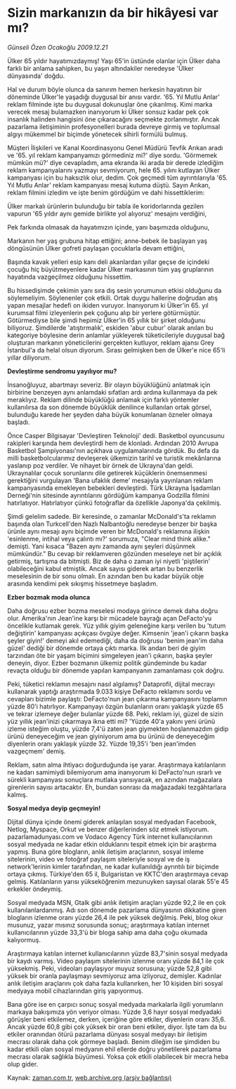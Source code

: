 # Sizin markanızın da bir hikâyesi var mı?

*Günseli Özen Ocakoğlu 2009.12.21*

<tr><td class="metin" colspan="2" style="padding-top: 20px; padding-left: 5px; ">Ülker 65 yıldır hayatımızdaymış! Yaşı 65'in üstünde olanlar için Ülker daha farklı bir anlama sahipken, bu yaşın altındakiler neredeyse 'Ülker dünyasında' doğdu.</td></tr><tr><td class="metin" colspan="2" style="padding-top: 20px; padding-left: 5px; "><p>Hal ve durum böyle olunca da sanırım hemen herkesin hayatının bir döneminde Ülker'le yaşadığı duygusal bir anısı vardır. '65. Yıl Mutlu Anlar' reklam filminde işte bu duygusal dokunuşlar öne çıkarılmış. Kimi marka verecek mesaj bulamazken inanıyorum ki Ülker sonsuz kadar pek çok insanlık halinden hangisini öne çıkaracağını seçmekte zorlanmıştır. Ancak pazarlama iletişiminin profesyonelleri burada devreye girmiş ve toplumsal algıyı mükemmel bir biçimde yönetecek sihirli formülü bulmuş.
<p> Müşteri İlişkileri ve Kanal Koordinasyonu Genel Müdürü Tevfik Arıkan aradı ve '65. yıl reklam kampanyamızı görmediniz mi?' diye sordu. 'Görmemek mümkün mü?' diye cevapladım, ama ekranda iki arada bir derede izlediğim reklam kampanyalarını yazmayı sevmiyorum, hele 65. yılını kutlayan Ülker kampanyası için bu haksızlık olur, dedim. Çok geçmedi tüm ayrıntılarıyla '65. Yıl Mutlu Anlar' reklam kampanyası mesaj kutuma düştü. Sayın Arıkan, reklam filmini izledim ve işte benim gördüğüm ve dahi hissettiklerim:
<p> Ülker markalı ürünlerin bulunduğu bir tabla ile koridorlarında gezilen vapurun '65 yıldır aynı gemide birlikte yol alıyoruz' mesajını verdiğini,
<p> Pek farkında olmasak da hayatımızın içinde, yanı başımızda olduğunu,
<p> Markanın her yaş grubuna hitap ettiğini; anne-bebek ile başlayan yaş döngüsünün Ülker gofreti paylaşan çocuklarla devam ettiğini,
<p> Başında kavak yelleri esip kanı deli akanlardan yıllar geçse de içindeki çocuğu hiç büyütmeyenlere kadar Ülker markasının tüm yaş gruplarının hayatında vazgeçilmez olduğunu hissettim.
<p> Bu hissedişimde çekimin yanı sıra dış sesin yorumunun etkisi olduğunu da söylemeliyim. Söylenenler çok etkili. Ortak duygu hallerine doğrudan atış yapan mesajlar hedefi on ikiden vuruyor. İnanıyorum ki Ülker'in 65. yıl kurumsal filmi izleyenlerin pek çoğunu alıp bir yerlere götürmüştür. Götürmediyse bile şimdi hepimiz Ülker'in 65 yıllık bir şirket olduğunu biliyoruz. Şimdilerde 'atıştırmalık', eskiden 'abur cubur' olarak anılan bu kategoriye böylesine derin anlamlar yükleyerek tüketicileriyle duygusal bağ oluşturan markanın yöneticilerini gerçekten kutluyor, reklam ajansı Grey İstanbul'a da helal olsun diyorum. Sırası gelmişken ben de Ülker'e nice 65'li yıllar diliyorum.
<p><b>Devleştirme sendromu yayılıyor mu?</b>
<p>İnsanoğluyuz, abartmayı severiz. Bir olayın büyüklüğünü anlatmak için birbirine benzeyen aynı anlamdaki sıfatları ardı ardına kullanmaya da pek meraklıyız. Reklam dilinde büyüklüğü anlamak için farklı yöntemler kullanılırsa da son dönemde büyüklük denilince kullanılan ortak görsel, bulunduğu karede her şeyden daha büyük konumlanan özneler olmaya başladı.
<p> Önce Casper Bilgisayar 'Devleştiren Teknoloji' dedi. Basketbol oyuncusunu rakipleri karşında hem devleştirdi hem de klonladı. Ardından 2010 Avrupa Basketbol Şampiyonası'nın açıkhava uygulamalarında gördük. Bu defa da milli basketbolcularımız devleşerek ülkemizin tarihî ve turistik mekânlarına yaslanıp poz verdiler. Ve nihayet bir örnek de Ukrayna'dan geldi. Ukraynalılar çocuk sorunlarını dile getirerek küçüklerin önemsenmesi gerektiğini vurgulayan 'Bana ufaklık deme' mesajıyla yayınlanan reklam kampanyasında emekleyen bebekleri devleştirdi. Türk Ukrayna İşadamları Derneği'nin sitesinde ayrıntılarını gördüğüm kampanya Godzilla filmini hatırlatıyor. Hatırlatıyor çünkü fotoğraflar da özellikle Japonya'da çekilmiş.
<p>Şimdi gelelim sadede. Bir keresinde, o zamanlar McDonald's'ta reklamın başında olan Turkcell'den Nazlı Nalbantoğlu neredeyse benzer bir başka ürünle aynı mesajı aynı biçimde veren bir McDonald's reklamına ilişkin 'esinlenme, intihal veya çalıntı mı?' sorumuza, "Clear mind think alike." demişti. Yani kısaca "Bazen aynı zamanda aynı şeyleri düşünmek mümkündür." Bu cevap bir reklamveren gözünden meseleye net bir açıklık getirmiş, tartışma da bitmişti. Biz de daha o zaman iyi niyetli 'piştilerin' olabileceğini kabul etmiştik. Ancak sayısı giderek artan bu benzerlik meselesinin de bir sonu olmalı. En azından ben bu kadar büyük obje arasında kendimi pek sıkışmış hissetmeye başladım.
<p><b>Ezber bozmak moda olunca</b>
<p>Daha doğrusu ezber bozma meselesi modaya girince demek daha doğru olur. Amerika'nın Jean'ine karşı bir mücadele bayrağı açan DeFacto'yu öncelikle kutlamak gerek. Yüz yıllık giyim geleneğine karşı verilen bu 'tutum değiştirin' kampanyası açıkçası övgüye değer. Kimsenin 'jean'i çıkarın başka şeyler giyin!' demeyi akıl edemediği, daha da doğrusu 'benim jean'im daha güzel' dediği bir dönemde ortaya çıktı marka. İlk andan beri de giyim tarzından öte bir yaşam biçimini simgeleyen jean'i çıkarın, başka şeyler deneyin, diyor. Ezber bozmanın ülkemiz politik gündeminde bu kadar revaçta olduğu bir dönemde yapılan kampanyanın zamanlaması çok doğru. 
<p> Peki, tüketici reklamın mesajını nasıl algılamış? Dataprofil, dijital mecrayı kullanarak yaptığı araştırmada 9.033 kişiye DeFacto reklamını sordu ve cevapları bizimle paylaştı: DeFacto'nun jean çıkarma kampanyasını toplamın yüzde 80'i hatırlıyor. Kampanyayı özgün bulanların oranı yaklaşık yüzde 65 ve tekrar izlemeye değer bulanlar yüzde 68. Peki, reklam iyi, güzel de sizin yüz yıllık jean'inizi çıkarmaya ikna etti mi? 'Yüzde 40'a yakını yeni ürünü izleme isteğim oluştu, yüzde 7,4'ü zaten jean giymekten hoşlanmazdım gidip ürünü deneyeceğim ve jean giyiniyorum ama bu ürünü de deneyeceğim diyenlerin oranı yaklaşık yüzde 32. Yüzde 19,35'i 'ben jean'imden vazgeçmem' demiş.
<p> Reklam, satın alma ihtiyacı doğurduğunda işe yarar. Araştırmaya katılanların ne kadarı samimiydi bilemiyorum ama inanıyorum ki DeFacto'nun ısrarlı ve sürekli kampanyası sonuçlara mutlaka yansıyacak, en azından mağazalara girenlerin sayısı artacaktır. Eh, bundan sonrası da mağazadaki tezgâhtarlara kalmış.
<p><b>Sosyal medya deyip geçmeyin!</b>
<p>Dijital dünya içinde önemi giderek anlaşılan sosyal medyadan Facebook, Netlog, Myspace, Orkut ve benzer diğerlerinden söz etmek istiyorum. pazarlamadunyası.com ve Vodaco Agency Türk internet kullanıcılarının sosyal medyada ne kadar etkin olduklarını tespit etmek için bir araştırma yapmış. Buna göre blogların, anlık iletişim araçlarının, sosyal imleme sitelerinin, video ve fotoğraf paylaşım siteleriyle sosyal ve de iş network'lerinin kimler tarafından, ne kadar kullanıldığı ayrıntılı bir biçimde ortaya çıkmış. Türkiye'den 65 il, Bulgaristan ve KKTC'den araştırmaya cevap gelmiş. Katılanların yarısı yükseköğrenim mezunuyken sayısal olarak 55'e 45 erkekler öndeymiş.
<p> Sosyal medyada MSN, Gtalk gibi anlık iletişim araçları yüzde 92,2 ile en çok kullanılanlardanmış. Adı son dönemde pazarlama dünyasının dikkatine giren blogların izlenme oranı yüzde 26,4 ile pek yüksek değilmiş. Peki, blog okur musunuz, yazar mısınız sorusunda sonuç; araştırmaya katılan internet kullanıcılarının yüzde 33,3'ü bir bloga sahip ama daha çoğu okumada kalıyormuş.
<p>Araştırmaya katılan internet kullanıcılarının yüzde 83,7'sinin sosyal medyada bir kaydı varmış. Video paylaşım sitelerinin izlenme oranı yüzde 84,1 ile çok yüksekmiş. Peki, videoları paylaşıyor muyuz sorusuna; yüzde 52,8 gibi yüksek bir oranla paylaşmayı sevmiyoruz ama izliyoruz, demişler. Kadınlar anlık iletişim araçlarını çok daha fazla kullanırken, her 10 kişiden biri sosyal medyaya mobil cihazlarından giriş yapıyormuş.
<p> Bana göre ise en çarpıcı sonuç sosyal medyada markalarla ilgili yorumların markaya bakışımıza yön veriyor olması. Yüzde 3,6 hayır sosyal medyadaki görüşler beni etkilemez, derken, içeriğine göre etkiler, diyenlerin oranı 35,6. Ancak yüzde 60,8 gibi çok yüksek bir oran beni etkiler, diyor. İşte tam da bu etkiler oranından ötürü pazarlama dünyası sosyal medyayı bir iletişim mecrası olarak daha çok görmeye başladı. Benim dileğim ise şimdiden bu kadar etkili olan sosyal medyanın ehil ellerde doğru yönetilerek pazarlama mecrası olarak sağlıkla büyümesi. Yoksa çok etkili olabilecek bir mecra heba olup gider.<br/></p></p></p></p></p></p></p></p></p></p></p></p></p></p></p></p></p></p></p></p></td></tr>

Kaynak: [zaman.com.tr](http://zaman.com.tr/yazar.do?yazino=930060), [web.archive.org (arşiv bağlantısı)](http://web.archive.org/web/20100126061814/http://www.zaman.com.tr:80/yazar.do?yazino=930060)
